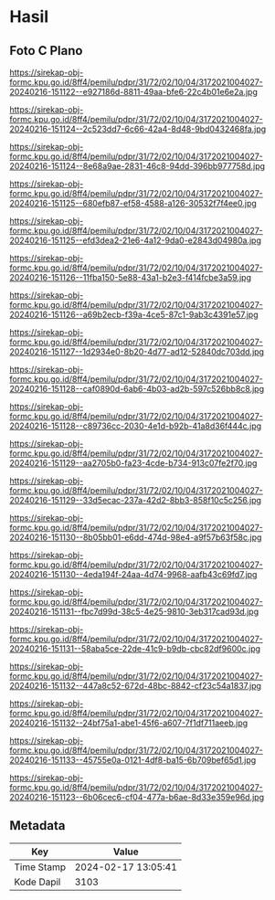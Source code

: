 # Hasil

## Foto C Plano

https://sirekap-obj-formc.kpu.go.id/8ff4/pemilu/pdpr/31/72/02/10/04/3172021004027-20240216-151122--e927186d-8811-49aa-bfe6-22c4b01e6e2a.jpg

https://sirekap-obj-formc.kpu.go.id/8ff4/pemilu/pdpr/31/72/02/10/04/3172021004027-20240216-151124--2c523dd7-6c66-42a4-8d48-9bd0432468fa.jpg

https://sirekap-obj-formc.kpu.go.id/8ff4/pemilu/pdpr/31/72/02/10/04/3172021004027-20240216-151124--8e68a9ae-2831-46c8-94dd-396bb977758d.jpg

https://sirekap-obj-formc.kpu.go.id/8ff4/pemilu/pdpr/31/72/02/10/04/3172021004027-20240216-151125--680efb87-ef58-4588-a126-30532f7f4ee0.jpg

https://sirekap-obj-formc.kpu.go.id/8ff4/pemilu/pdpr/31/72/02/10/04/3172021004027-20240216-151125--efd3dea2-21e6-4a12-9da0-e2843d04980a.jpg

https://sirekap-obj-formc.kpu.go.id/8ff4/pemilu/pdpr/31/72/02/10/04/3172021004027-20240216-151126--11fba150-5e88-43a1-b2e3-f414fcbe3a59.jpg

https://sirekap-obj-formc.kpu.go.id/8ff4/pemilu/pdpr/31/72/02/10/04/3172021004027-20240216-151126--a69b2ecb-f39a-4ce5-87c1-9ab3c4391e57.jpg

https://sirekap-obj-formc.kpu.go.id/8ff4/pemilu/pdpr/31/72/02/10/04/3172021004027-20240216-151127--1d2934e0-8b20-4d77-ad12-52840dc703dd.jpg

https://sirekap-obj-formc.kpu.go.id/8ff4/pemilu/pdpr/31/72/02/10/04/3172021004027-20240216-151128--caf0890d-6ab6-4b03-ad2b-597c526bb8c8.jpg

https://sirekap-obj-formc.kpu.go.id/8ff4/pemilu/pdpr/31/72/02/10/04/3172021004027-20240216-151128--c89736cc-2030-4e1d-b92b-41a8d36f444c.jpg

https://sirekap-obj-formc.kpu.go.id/8ff4/pemilu/pdpr/31/72/02/10/04/3172021004027-20240216-151129--aa2705b0-fa23-4cde-b734-913c07fe2f70.jpg

https://sirekap-obj-formc.kpu.go.id/8ff4/pemilu/pdpr/31/72/02/10/04/3172021004027-20240216-151129--33d5ecac-237a-42d2-8bb3-858f10c5c256.jpg

https://sirekap-obj-formc.kpu.go.id/8ff4/pemilu/pdpr/31/72/02/10/04/3172021004027-20240216-151130--8b05bb01-e6dd-474d-98e4-a9f57b63f58c.jpg

https://sirekap-obj-formc.kpu.go.id/8ff4/pemilu/pdpr/31/72/02/10/04/3172021004027-20240216-151130--4eda194f-24aa-4d74-9968-aafb43c69fd7.jpg

https://sirekap-obj-formc.kpu.go.id/8ff4/pemilu/pdpr/31/72/02/10/04/3172021004027-20240216-151131--fbc7d99d-38c5-4e25-9810-3eb317cad93d.jpg

https://sirekap-obj-formc.kpu.go.id/8ff4/pemilu/pdpr/31/72/02/10/04/3172021004027-20240216-151131--58aba5ce-22de-41c9-b9db-cbc82df9600c.jpg

https://sirekap-obj-formc.kpu.go.id/8ff4/pemilu/pdpr/31/72/02/10/04/3172021004027-20240216-151132--447a8c52-672d-48bc-8842-cf23c54a1837.jpg

https://sirekap-obj-formc.kpu.go.id/8ff4/pemilu/pdpr/31/72/02/10/04/3172021004027-20240216-151132--24bf75a1-abe1-45f6-a607-7f1df711aeeb.jpg

https://sirekap-obj-formc.kpu.go.id/8ff4/pemilu/pdpr/31/72/02/10/04/3172021004027-20240216-151133--45755e0a-0121-4df8-ba15-6b709bef65d1.jpg

https://sirekap-obj-formc.kpu.go.id/8ff4/pemilu/pdpr/31/72/02/10/04/3172021004027-20240216-151123--6b06cec6-cf04-477a-b6ae-8d33e359e96d.jpg


## Metadata

| Key        | Value               |
| ---------- | ------------------- |
| Time Stamp | 2024-02-17 13:05:41 |
| Kode Dapil | 3103                |



